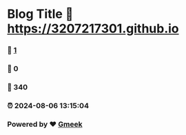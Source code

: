 # Blog Title :link: https://3207217301.github.io 
### :page_facing_up: [1](https://3207217301.github.io/tag.html) 
### :speech_balloon: 0 
### :hibiscus: 340 
### :alarm_clock: 2024-08-06 13:15:04 
### Powered by :heart: [Gmeek](https://github.com/Meekdai/Gmeek)
